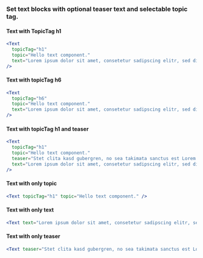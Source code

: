 ### Set text blocks with optional teaser text and selectable topic tag.

#### Text with TopicTag h1

```jsx
<Text
  topicTag="h1"
  topic="Hello text component."
  text="Lorem ipsum dolor sit amet, consetetur sadipscing elitr, sed diam nonumy eirmod tempor invidunt ut labore et dolore magna aliquyam erat, sed diam voluptua."
/>
```

#### Text with topicTag h6

```jsx
<Text
  topicTag="h6"
  topic="Hello text component."
  text="Lorem ipsum dolor sit amet, consetetur sadipscing elitr, sed diam nonumy eirmod tempor invidunt ut labore et dolore magna aliquyam erat, sed diam voluptua."
/>
```

#### Text with topicTag h1 and teaser

```jsx
<Text
  topicTag="h1"
  topic="Hello text component."
  teaser="Stet clita kasd gubergren, no sea takimata sanctus est Lorem ipsum dolor sit amet."
  text="Lorem ipsum dolor sit amet, consetetur sadipscing elitr, sed diam nonumy eirmod tempor invidunt ut labore et dolore magna aliquyam erat, sed diam voluptua."
/>
```

#### Text with only topic

```jsx
<Text topicTag="h1" topic="Hello text component." />
```

#### Text with only text

```jsx
<Text text="Lorem ipsum dolor sit amet, consetetur sadipscing elitr, sed diam nonumy eirmod tempor invidunt ut labore et dolore magna aliquyam erat, sed diam voluptua." />
```

#### Text with only teaser

```jsx
<Text teaser="Stet clita kasd gubergren, no sea takimata sanctus est Lorem ipsum dolor sit amet." />
```

